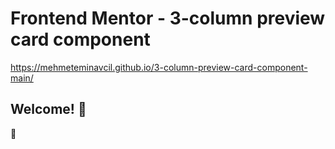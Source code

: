 # Frontend Mentor - 3-column preview card component

https://mehmeteminavcil.github.io/3-column-preview-card-component-main/

## Welcome! 👋

 🚀
